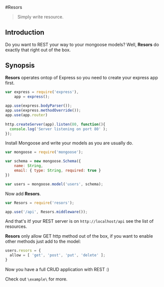 #Resors

> Simply write resource.

Introduction
---

Do you want to REST your way to your mongoose models?
Well, **Resors** do exactly that right out of the box.

Synopsis
---

**Resors** operates ontop of Express so you need to create your express app first.

```js
var express = require('express'),
    app = express();
    
app.use(express.bodyParser());
app.use(express.methodOverride());
app.use(app.router)
    
http.createServer(app).listen(80, function(){
  console.log('Server listening on port 80' );
});
```

Install Mongoose and write your models as you are usually do.
```js
var mongoose = require('mongoose');

var schema = new mongoose.Schema({
    name: String,
    email: { type: String, required: true }
})

var users = mongoose.model('users', schema);
```

Now add **Resors**.

```js
var Resors = require('resors');

app.use('/api', Resors.middleware());
```

And that's it! your REST server is on `http://localhost/api` see the list of resources.

**Resors** only allow GET http method out of the box, 
if you want to enable other methods just add to the model:
```js
users.resors = {
  allow = [ 'get', 'post', 'put', 'delete' ];
}
```

Now you have a full CRUD application with REST :)

Check out `\example\` for more.